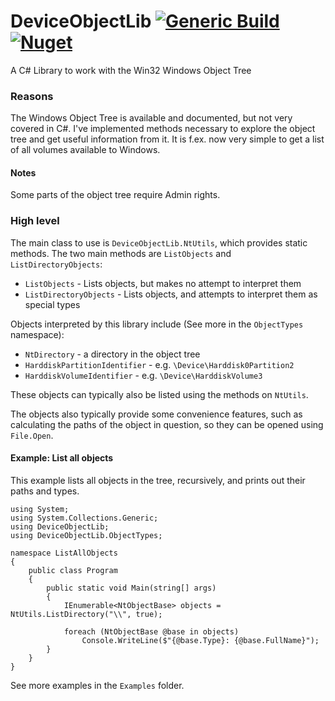DeviceObjectLib [![Generic Build](https://github.com/LordMike/MBW.Libraries.DeviceObjectLib/actions/workflows/dotnet.yml/badge.svg)](https://github.com/LordMike/MBW.Libraries.DeviceObjectLib/actions/workflows/dotnet.yml) [![Nuget](https://img.shields.io/nuget/v/MBW.Libraries.DeviceObjectLib)](https://www.nuget.org/packages/MBW.Libraries.DeviceObjectLib)
==================

A C# Library to work with the Win32 Windows Object Tree

### Reasons

The Windows Object Tree is available and documented, but not very covered in C#. I've implemented methods necessary to explore the object tree and get useful information from it. It is f.ex. now very simple to get a list of all volumes available to Windows.

#### Notes

Some parts of the object tree require Admin rights.

### High level

The main class to use is `DeviceObjectLib.NtUtils`, which provides static methods. The two main methods are `ListObjects` and `ListDirectoryObjects`:

* `ListObjects` - Lists objects, but makes no attempt to interpret them
* `ListDirectoryObjects` - Lists objects, and attempts to interpret them as special types

Objects interpreted by this library include (See more in the `ObjectTypes` namespace):

* `NtDirectory` - a directory in the object tree
* `HarddiskPartitionIdentifier` - e.g. `\Device\Harddisk0Partition2`
* `HarddiskVolumeIdentifier` - e.g. `\Device\HarddiskVolume3`

These objects can typically also be listed using the methods on `NtUtils`.

The objects also typically provide some convenience features, such as calculating the paths of the object in question, so they can be opened using `File.Open`.

#### Example: List all objects

This example lists all objects in the tree, recursively, and prints out their paths and types.

    using System;
    using System.Collections.Generic;
    using DeviceObjectLib;
    using DeviceObjectLib.ObjectTypes;
    
    namespace ListAllObjects
    {
        public class Program
        {
            public static void Main(string[] args)
            {
                IEnumerable<NtObjectBase> objects = NtUtils.ListDirectory("\\", true);
    
                foreach (NtObjectBase @base in objects)
                    Console.WriteLine($"{@base.Type}: {@base.FullName}");
            }
        }
    }

See more examples in the `Examples` folder.

